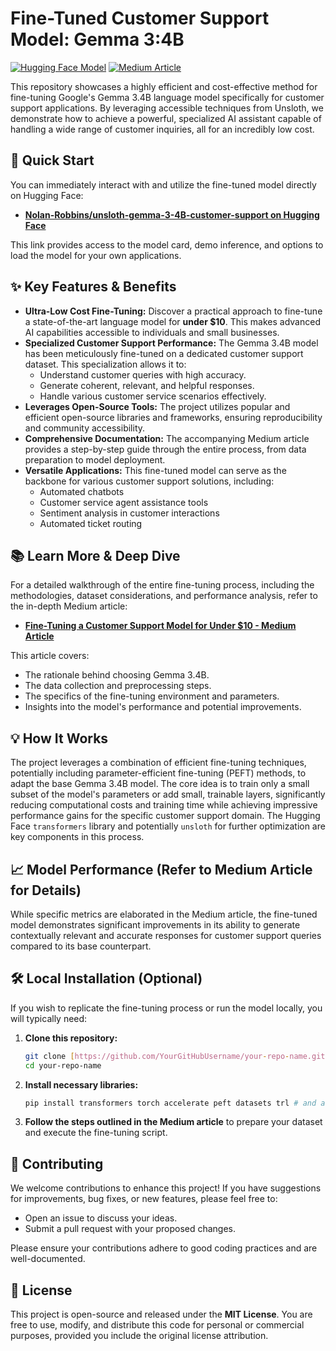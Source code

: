 # Fine-Tuned Customer Support Model: Gemma 3:4B

[![Hugging Face Model](https://img.shields.io/badge/Hugging%20Face-Model-blue)](https://huggingface.co/Nolan-Robbins/unsloth-gemma-3-4B-customer-support)
[![Medium Article](https://img.shields.io/badge/Medium-Article-lightgray)](https://medium.com/@nolanrobbins5934/fine-tuning-a-customer-support-model-for-under-10-1b86553e9339)

This repository showcases a highly efficient and cost-effective method for fine-tuning Google's Gemma 3.4B language model specifically for customer support applications. By leveraging accessible techniques from Unsloth, we demonstrate how to achieve a powerful, specialized AI assistant capable of handling a wide range of customer inquiries, all for an incredibly low cost.

## 🚀 Quick Start

You can immediately interact with and utilize the fine-tuned model directly on Hugging Face:

* **[Nolan-Robbins/unsloth-gemma-3-4B-customer-support on Hugging Face](https://huggingface.co/Nolan-Robbins/unsloth-gemma-3-4B-customer-support)**

This link provides access to the model card, demo inference, and options to load the model for your own applications.

## ✨ Key Features & Benefits

* **Ultra-Low Cost Fine-Tuning:** Discover a practical approach to fine-tune a state-of-the-art language model for **under $10**. This makes advanced AI capabilities accessible to individuals and small businesses.
* **Specialized Customer Support Performance:** The Gemma 3.4B model has been meticulously fine-tuned on a dedicated customer support dataset. This specialization allows it to:
    * Understand customer queries with high accuracy.
    * Generate coherent, relevant, and helpful responses.
    * Handle various customer service scenarios effectively.
* **Leverages Open-Source Tools:** The project utilizes popular and efficient open-source libraries and frameworks, ensuring reproducibility and community accessibility.
* **Comprehensive Documentation:** The accompanying Medium article provides a step-by-step guide through the entire process, from data preparation to model deployment.
* **Versatile Applications:** This fine-tuned model can serve as the backbone for various customer support solutions, including:
    * Automated chatbots
    * Customer service agent assistance tools
    * Sentiment analysis in customer interactions
    * Automated ticket routing

## 📚 Learn More & Deep Dive

For a detailed walkthrough of the entire fine-tuning process, including the methodologies, dataset considerations, and performance analysis, refer to the in-depth Medium article:

* **[Fine-Tuning a Customer Support Model for Under $10 - Medium Article](https://medium.com/@nolanrobbins5934/fine-tuning-a-customer-support-model-for-under-10-1b86553e9339)**

This article covers:
* The rationale behind choosing Gemma 3.4B.
* The data collection and preprocessing steps.
* The specifics of the fine-tuning environment and parameters.
* Insights into the model's performance and potential improvements.

## 💡 How It Works

The project leverages a combination of efficient fine-tuning techniques, potentially including parameter-efficient fine-tuning (PEFT) methods, to adapt the base Gemma 3.4B model. The core idea is to train only a small subset of the model's parameters or add small, trainable layers, significantly reducing computational costs and training time while achieving impressive performance gains for the specific customer support domain. The Hugging Face `transformers` library and potentially `unsloth` for further optimization are key components in this process.

## 📈 Model Performance (Refer to Medium Article for Details)

While specific metrics are elaborated in the Medium article, the fine-tuned model demonstrates significant improvements in its ability to generate contextually relevant and accurate responses for customer support queries compared to its base counterpart.

## 🛠️ Local Installation (Optional)

If you wish to replicate the fine-tuning process or run the model locally, you will typically need:

1.  **Clone this repository:**
    ```bash
    git clone [https://github.com/YourGitHubUsername/your-repo-name.git](https://github.com/YourGitHubUsername/your-repo-name.git) # Replace with your actual repo name
    cd your-repo-name
    ```
2.  **Install necessary libraries:**
    ```bash
    pip install transformers torch accelerate peft datasets trl # and any other dependencies mentioned in the article
    ```
3.  **Follow the steps outlined in the Medium article** to prepare your dataset and execute the fine-tuning script.

## 🤝 Contributing

We welcome contributions to enhance this project! If you have suggestions for improvements, bug fixes, or new features, please feel free to:

* Open an issue to discuss your ideas.
* Submit a pull request with your proposed changes.

Please ensure your contributions adhere to good coding practices and are well-documented.

## 📄 License

This project is open-source and released under the **MIT License**. You are free to use, modify, and distribute this code for personal or commercial purposes, provided you include the original license attribution.
